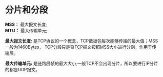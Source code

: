 # 分片和分段

**MSS：** 最大报文长度;  
**MTU：** 最大传输单元;  

**最大报文长度:** 是TCP协议的一个概念，TCP数据包每次能够传递的最大值；MSS一般为1460Bytes，
TCP分段只是将TCP报文按照MSS大小进行分割，作用于传输层。   

**最大传输单元:** 是链路层帧的最大大小;一般TCP不会出现分片，所以要进行IP分片的都是UDP报文。


